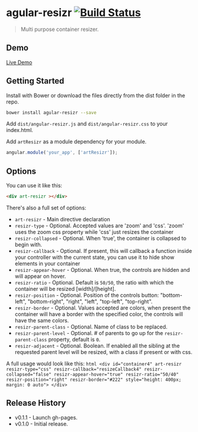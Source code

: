 # agular-resizr [![Build Status](https://travis-ci.org/arthurianx/angular-resizr.png?branch=master)](https://travis-ci.org/arthurianx/angular-resizr)

> Multi purpose container resizer.

## Demo

[Live Demo](http://arthurianx.github.io/angular-resizr/demo)

## Getting Started

Install with Bower or download the files directly from the dist folder in the repo.

```bash
bower install agular-resizr --save
```

Add `dist/angular-resizr.js` and `dist/angular-resizr.css` to your index.html.


Add `artResizr` as a module dependency for your module.

```js
angular.module('your_app', ['artResizr']);
```

## Options


You can use it like this:

```html
<div art-resizr ></div>
```

There's also a full set of options:

<table class="table table-bordered">

* `art-resizr` - Main directive declaration
* `resizr-type` - Optional.  Accepted values are 'zoom' and 'css'. 'zoom' uses the zoom css property while 'css' just resizes the container
* `resizr-collapsed` - Optional.  When 'true', the container is collapsed to begin with.
* `resizr-callback` - Optional.  If present, this will callback a function inside your controller with the current state, you can use it to hide show elements in your container
* `resizr-appear-hover` - Optional. When true, the controls are hidden and will appear on hover.
* `resizr-ratio` - Optional.  Default is `50/50`, the ratio with which the container will be resized [width]/[height].
* `resizr-position` - Optional.  Position of the controls button: "bottom-left", "bottom-right", "right", "left", "top-left", "top-right".
* `resizr-border` - Optional.  Values accepted are colors, when present the container will have a border with the specified color, the controls will have the same colors.
* `resizr-parent-class` - Optional. Name of class to be replaced.
* `resizr-parent-level` - Optional.  # of parents to go up for the `resizr-parent-class` property, default is `0`.
* `resizr-adjacent` - Optional.  Boolean. If enabled all the sibling at the requested parent level will be resized, with a class if present or with css.

A full usage would look like this: ```html
                                    <div id="container4"
                                         art-resizr
                                         resizr-type="css"
                                         resizr-callback="resizeCallback4"
                                         resizr-collapsed="false"
                                         resizr-appear-hover="true"
                                         resizr-ratio="50/40"
                                         resizr-position="right"
                                         resizr-border="#222"
                                         style="height: 400px; margin: 0 auto">
                                     </div>```


## Release History
 * v0.1.1 - Launch gh-pages.
 * v0.1.0 - Initial release.
